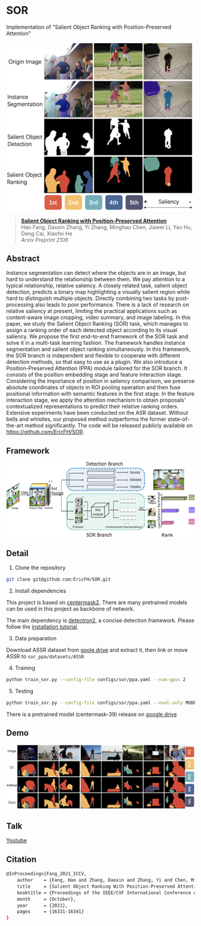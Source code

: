# SOR

Implementation of "Salient Object Ranking with Position-Preserved Attention"

<div align=left><img src="fig/head.png" width="500" /></div>

> [**Salient Object Ranking with Position-Preserved Attention**](https://arxiv.org/abs/2106.05047)            
> Hao Fang, Daoxin Zhang, Yi Zhang, Minghao Chen, Jiawei Li, Yao Hu, Deng Cai, Xiaofei He           
>  *Arxiv Preprint 2106*

## Abstract
Instance segmentation can detect where the objects are in an image, but  hard to understand the relationship between them. We pay attention to a  typical relationship, relative saliency. A closely related task, salient object detection, predicts a binary map highlighting a visually salient region while hard to distinguish multiple objects. Directly combining  two tasks by post-processing also leads to poor performance. There is a  lack of research on relative saliency at present, limiting the practical applications such as content-aware image cropping, video summary, and  image labeling. In this paper, we study the Salient Object Ranking (SOR) task, which manages to assign a ranking order of each detected object  according to its visual saliency. We propose the first end-to-end  framework of the SOR task and solve it in a multi-task learning fashion. The framework handles instance segmentation and salient object ranking  simultaneously. In this framework, the SOR branch is independent and  flexible to cooperate with different detection methods, so that easy to  use as a plugin. We also introduce a Position-Preserved Attention (PPA)  module tailored for the SOR branch. It consists of the position  embedding stage and feature interaction stage. Considering the  importance of position in saliency comparison, we preserve absolute  coordinates of objects in ROI pooling operation and then fuse positional information with semantic features in the first stage. In the feature  interaction stage, we apply the attention mechanism to obtain proposals' contextualized representations to predict their relative ranking  orders. Extensive experiments have been conducted on the ASR dataset.  Without bells and whistles, our proposed method outperforms the former  state-of-the-art method significantly. The code will be released  publicly available on https://github.com/EricFH/SOR.    


## Framework

![](fig/framework.png)

## Detail

1. Clone the repository

```bash
git clone git@github.com:EricFH/SOR.git
```

2. Install dependencies

This project is based on [centermask2](https://github.com/youngwanLEE/centermask2). There are many pretrained models can be used in this project as backbone of network.

The main dependency is [detectron2](https://github.com/facebookresearch/detectron2), a concise detection framework. Please follow the [installation tutorial](https://detectron2.readthedocs.io/en/latest/tutorials/install.html).

3. Data preparation

Download ASSR dataset from [goole drive](https://drive.google.com/file/d/1ueSpf3avLAPiJxoP40v5KL7qxaYtM1us/view?usp=sharing) and extract it, then link or move ASSR to `sor_ppa/datasets/ASSR`

4. Training

```bash
python train_sor.py --config-file configs/sor/ppa.yaml --num-gpus 2
```

5. Testing

```bash
python train_sor.py --config-file configs/sor/ppa.yaml --eval-only MODEL.WEIGHTS path/to/model
```

There is a pretrained model (centermask-39) release on [google drive](https://drive.google.com/file/d/10oqR9YsDrwicpbykL91bu0HYBndvl6PQ/view?usp=sharing)

## Demo 

![](fig/vis.png)

## Talk

[Youtube](https://www.youtube.com/watch?v=cVrUxbWmkmc)

## Citation

```bash
@InProceedings{Fang_2021_ICCV,
    author    = {Fang, Hao and Zhang, Daoxin and Zhang, Yi and Chen, Minghao and Li, Jiawei and Hu, Yao and Cai, Deng and He, Xiaofei},
    title     = {Salient Object Ranking With Position-Preserved Attention},
    booktitle = {Proceedings of the IEEE/CVF International Conference on Computer Vision (ICCV)},
    month     = {October},
    year      = {2021},
    pages     = {16331-16341}
}
```

